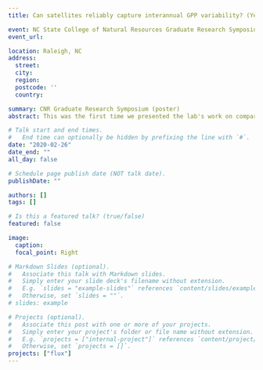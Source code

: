 ```yaml
---
title: Can satellites reliably capture interannual GPP variability? (Yes, and it's pretty good)

event: NC State College of Natural Resources Graduate Research Symposium 2020
event_url:

location: Raleigh, NC
address:
  street:
  city:
  region:
  postcode: ''
  country:

summary: CNR Graduate Research Symposium (poster)
abstract: This was the first time we presented the lab's work on comparing MODIS-derived phenology with eddy-covariance flux tower phenology. Our hypothesis was that by using as much data as we could from the FLUXNET project, we might be able to see a stronger relationship between the two compared to previous studies.

# Talk start and end times.
#   End time can optionally be hidden by prefixing the line with `#`.
date: "2020-02-26"
date_end: ""
all_day: false

# Schedule page publish date (NOT talk date).
publishDate: ""

authors: []
tags: []

# Is this a featured talk? (true/false)
featured: false

image:
  caption:
  focal_point: Right

# Markdown Slides (optional).
#   Associate this talk with Markdown slides.
#   Simply enter your slide deck's filename without extension.
#   E.g. `slides = "example-slides"` references `content/slides/example-slides.md`.
#   Otherwise, set `slides = ""`.
# slides: example

# Projects (optional).
#   Associate this post with one or more of your projects.
#   Simply enter your project's folder or file name without extension.
#   E.g. `projects = ["internal-project"]` references `content/project/deep-learning/index.md`.
#   Otherwise, set `projects = []`.
projects: ["flux"]
---
```

